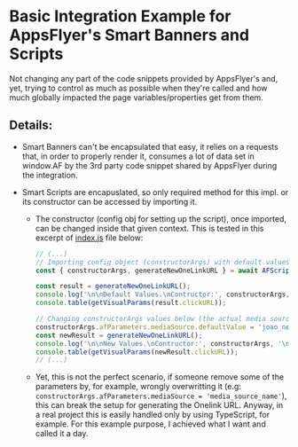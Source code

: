 # Basic Integration Example for AppsFlyer's Smart Banners and Scripts
Not changing any part of the code snippets provided by AppsFlyer's and, yet, trying to control as much as possible
when they're called and how much globally impacted the page variables/properties get from them.

## Details:
- Smart Banners can't be encapsulated that easy, it relies on a requests that, in order to properly render it, consumes a lot of data set in window.AF by the 3rd party code snippet shared by AppsFlyer during the integration.

- Smart Scripts are encapuslated, so only required method for this impl. or its constructor can be accessed by importing it.
    - The constructor (config obj for setting up the script), once imported, can be changed inside that given context. This is tested in this excerpt of [index.js](./index.js) file below:
        ```js
        // (...)
        // Importing config object (constructorArgs) with default values
        const { constructorArgs, generateNewOneLinkURL } = await AFScript();

        const result = generateNewOneLinkURL();
        console.log('\n\nDefault Values.\nContructor:', constructorArgs, '\nResult:', result.clickURL);
        console.table(getVisualParams(result.clickURL));
        
        // Changing constructorArgs values below (the actual media source considered)
        constructorArgs.afParameters.mediaSource.defaultValue = 'joao_new_media_source_for_smart_script';
        const newResult = generateNewOneLinkURL();
        console.log('\n\nNew Values.\nContructor:', constructorArgs, '\nResult:', newResult.clickURL);
        console.table(getVisualParams(newResult.clickURL));
        // (...)
        ```
    - Yet, this is not the perfect scenario, if someone remove some of the parameters by, for example, wrongly overwritting it (e.g: `constructorArgs.afParameters.mediaSource = 'media_source_name'`), this can break the setup for generating the Onelink URL. Anyway, in a real project this is easily handled only by using TypeScript, for example. For this example purpose, I achieved what I want and called it a day.